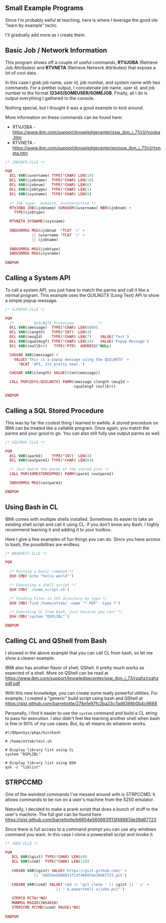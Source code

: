 ## Small Example Programs

Since I'm probably awful at teaching, here is where I leverage the good ole "learn by example" tactic.

I'll gradually add more as I create them.



## Basic Job / Network Information

This program shows off a couple of useful commands, 
**RTVJOBA** (Retrieve Job Attributes) and **RTVNETA** (Retrieve Network Attributes) that expose a lot of cool data.

In this case I grab job name, user id, job number, and system name with two commands.
For a prettier output, I concatenate job name, user id, and job number to the format **12345/SOMEUSER/SOMEJOB**.
Finally, all I do is output everything I gathered to the console.

Nothing special, but I thought it was a good example to kick around.

More information on these commands can be found here:
  * RTVJOBA - https://www.ibm.com/support/knowledgecenter/ssw_ibm_i_71/cl/rtvjoba.htm
  * RTVNETA - https://www.ibm.com/support/knowledgecenter/en/ssw_ibm_i_71/cl/rtvneta.htm

```php
/* JOBINFO.CLLE */

PGM                                                     
  DCL VAR(&username) TYPE(*CHAR) LEN(10)                 
  DCL VAR(&jobname)  TYPE(*CHAR) LEN(10)                 
  DCL VAR(&jobnum)   TYPE(*CHAR) LEN(6)                  
  DCL VAR(&jobtype)  TYPE(*CHAR) LEN(1)                  
  DCL VAR(&sysname)  TYPE(*CHAR) LEN(8)                  
                                                        
  /* Job type:  0=batch, 1=interactive */    
  RTVJOBA JOB(&jobname) CURUSER(&username) NBR(&jobnum) +
    TYPE(&jobtype) 

  RTVNETA SYSNAME(&sysname)                              
                                                        
  SNDUSRMSG MSG(&jobnum  *TCAT '/' +                    
            || &username *TCAT '/' +                    
            || &jobname)       
                               
  SNDUSRMSG MSG(&jobtype)                               
  SNDUSRMSG MSG(&sysname)       
                                                    
ENDPGM
```


## Calling a System API
To call a system API, you just have to match the parms and call it like a normal program.
This example uses the QUILNGTX (Long Text) API to show a simple popup message.


```php
/* CLPOPUP.CLLE */

PGM
  /*         QUILNGTX Prototype           */
  DCL VAR(&message)  TYPE(*CHAR) LEN(6800)
  DCL VAR(&length)   TYPE(*INT)  LEN(4)
  DCL VAR(&msgId)    TYPE(*CHAR) LEN(7)    VALUE('Test')
  DCL VAR(&qualmsgf) TYPE(*CHAR) LEN(20)   VALUE('Popup Message')
  DCL VAR(&nullErr)   TYPE(*PTR)  ADDRESS(*NULL)

  CHGVAR VAR(&message) +
    VALUE('This is a popup message using the QUILNGTX' +
      *BCAT 'API, its pretty neat.')

  CHGVAR VAR(&length) VALUE(%len(&message))

  CALL PGM(QSYS/QUILNGTX) PARM(&message &length &msgId +
                               &qualmsgf &nullErr)

ENDPGM
```


## Calling a SQL Stored Procedure
This was by far the coolest thing I learned in awhile. A stored procedure on IBMi can be treated like a callable program.
Once again, you match the parms and your good to go. You can also still fully use output parms as well.

```php
/* SQLPROC.CLLE */

PGM
  DCL VAR(&parm1)    TYPE(*INT)  LEN(4)
  DCL VAR(&outparm1) TYPE(*CHAR) LEN(64)

  /* Just match the parms of the stored proc */
  CALL PGM(SOMESTOREDPROC) PARM(&parm1 &outparm1)

  SNDUSRMSG MSG(&outparm1)

ENDPGM
```


## Using Bash in CL
IBMi comes with multiple shells installed. Sometimes its easier to take an existing shell script
and call it using CL. If you don't know any Bash, I highly recommend learning it and adding it to your toolbox.

Here I give a few examples of fun things you can do. Since you have access to bash, the possibilities are endless.

```php
/* BASHTEST.CLLE */

PGM
  
  /* Running a basic command */
  QSH CMD('echo "hello world"')

  /* Executing a shell script */
  QSH CMD('./some_script.sh')

  /* Finding files in IFS directory by type */
  QSH CMD('find /home/otteb/ -name "*.PDF" -type f')

  /* Executing CL from bash, just because you can! */
  QSH CMD('system "DSPLIBL"')

ENDPGM
```


## Calling CL and QShell from Bash
I showed in the above example that you can call CL from bash, so let me show a clearer example.

IBMi also has another flavor of shell, QShell. It pretty much works as expected of a shell.
More on QShell can be read at https://www.ibm.com/support/knowledgecenter/ssw_ibm_i_73/rzahz/rzahzpdf.pdf

With this new knowledge, you can create some really powerful utilities. For example, I created a "generic" build script
using bash and QShell at https://gist.github.com/barrettotte/278e1e97fc2ba23c7ad6366b0b4c8668

Personally, I find it easier to use the ```system``` command and build a CL string to pass for execution.
I also didn't feel like learning another shell when bash is fine in 90% of my use cases.
But, by all means do whatever works.


```shell
#!/QOpenSys/pkgs/bin/bash

# /home/otteb/test.sh

# Display library list using CL
system "DSPLIBL"

# Display library list using QSH
qsh -c "liblist"

```


## STRPCCMD
One of the weirdest commands I've messed around with is STRPCCMD.
It allows commands to be run on a user's machine from the 5250 emulator.

Naturally, I decided to make a prank script that does a bunch of stuff to the user's machine.
The full gist can be found here https://gist.github.com/barrettotte/b6654e5606831f13f48887de39d67723

Since there is full access to a command prompt you can use any windows command you want.
In this case I clone a powershell script and invoke it.

```php
/* JOKE.CLLE */

PGM                                                              
   DCL VAR(&gist) TYPE(*CHAR) LEN(60)                            
   DCL VAR(&cmd)  TYPE(*CHAR) LEN(120)                           
                                                                 
   CHGVAR VAR(&gist) VALUE('https://gist.github.com/' +          
             || 'b6654e5606831f13f48887de39d67723.git')          
                                                                 
   CHGVAR VAR(&cmd) VALUE('cmd /c "git clone ' || &gist || ' x' +
                       || ' & powershell x/joke.ps1"')                           
                                                                 
   STRPCO PCTA(*NO)                                              
   MONMSG MSGID(IWS4010)                                         
   STRPCCMD PCCMD(&cmd) PAUSE(*NO)                               
                               
ENDPGM
```
